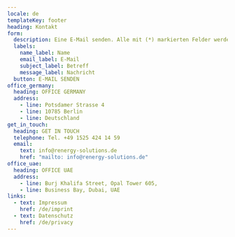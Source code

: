 ```yaml
---
locale: de
templateKey: footer
heading: Kontakt
form:
  description: Eine E-Mail senden. Alle mit (*) markierten Felder werden benötigt.
  labels:
    name_label: Name
    email_label: E-Mail
    subject_label: Betreff
    message_label: Nachricht
  button: E-MAIL SENDEN
office_germany:
  heading: OFFICE GERMANY
  address:
    - line: Potsdamer Strasse 4
    - line: 10785 Berlin
    - line: Deutschland
get_in_touch:
  heading: GET IN TOUCH
  telephone: Tel. +49 1525 424 14 59
  email:
    text: info@renergy-solutions.de
    href: "mailto: info@renergy-solutions.de"
office_uae:
  heading: OFFICE UAE
  address:
    - line: Burj Khalifa Street, Opal Tower 605,
    - line: Business Bay, Dubai, UAE
links:
  - text: Impressum
    href: /de/imprint
  - text: Datenschutz
    href: /de/privacy
---
```

